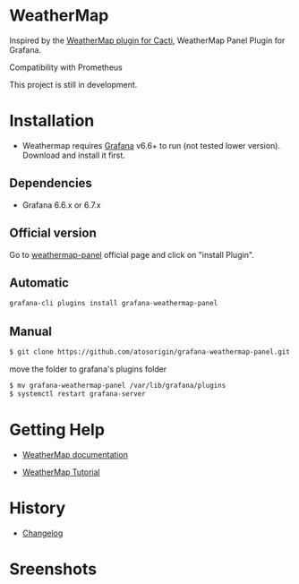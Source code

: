 # WeatherMap

Inspired by the [WeatherMap plugin for Cacti](https://www.network-weathermap.com/), WeatherMap Panel Plugin for Grafana.

Compatibility with  Prometheus

This project is still in development.

# Installation

* Weathermap requires [Grafana](https://www.grafana.com/) v6.6+ to run (not tested lower version). Download and install it first.

## Dependencies

- Grafana 6.6.x or 6.7.x


## Official version

Go to [weathermap-panel](https://grafana.com/plugins/grafana-weathermap-panel) official page and click on "install Plugin".


## Automatic

```sh
grafana-cli plugins install grafana-weathermap-panel
```

## Manual

```sh
$ git clone https://github.com/atosorigin/grafana-weathermap-panel.git
```

move the folder to grafana's plugins folder

```sh
$ mv grafana-weathermap-panel /var/lib/grafana/plugins
$ systemctl restart grafana-server
```

# Getting Help

* [WeatherMap documentation](https://github.com/atosorigin/grafana-weathermap-panel/tree/master/docs)

* [WeatherMap Tutorial](https://github.com/atosorigin/grafana-weathermap-panel/tree/master/docs/EN/demo)


# History

* [Changelog](https://github.com/atosorigin/grafana-weathermap-panel/blob/master/CHANGELOG.md)


# Sreenshots

